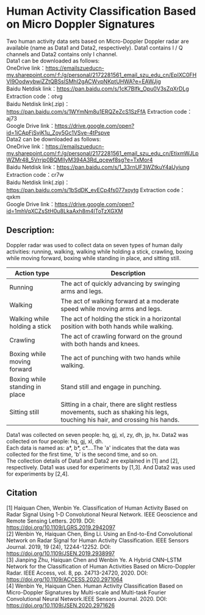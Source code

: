 # Human Activity Classification Based on Micro Doppler Signatures

Two human activity data sets based on Micro-Doppler Doppler radar are available (name as Data1 and Data2, respectively). Data1 contains I / Q channels and Data2 contains only I channel.  
Data1 can be downloaded as follows:  
OneDrive link：https://emailszueducn-my.sharepoint.com/:f:/g/personal/2172281561_email_szu_edu_cn/EpIXC0FHVI9OodwybwiZZtQBSslSMhI2gACWvpNKptUHWA?e=EAWJjg  
Baidu Netdisk link：https://pan.baidu.com/s/1cK7Blfk_Opu0V3sZqXrDLg Extraction code：otvg  
Baidu Netdisk link(.zip)：https://pan.baidu.com/s/1WYmNm8u1ERQZeZcS1SzFfA Extraction code：aj73  
Google Drive link：https://drive.google.com/open?id=1iCApFjSvjK1u_Zoy5Gc1VSve-4tPspve  
Data2 can be downloaded as follows:  
OneDrive link：https://emailszueducn-my.sharepoint.com/:f:/g/personal/2172281561_email_szu_edu_cn/EtixmWJLpWZMr48_5Vrrjp0BQMIIyM394A3Rd_qcewf8sg?e=TxMor4  
Baidu Netdisk link：https://pan.baidu.com/s/1_33rnUF3WZtkuY4aUyiung Extraction code：cr7w  
Baidu Netdisk link(.zip)：https://pan.baidu.com/s/1bSdDK_evECp4fs077xoytg Extraction code：qxkm  
Google Drive link：https://drive.google.com/open?id=1mhVqXCZsStH0u8LkaAxh8m4IToTzXGXM  

## Description:  
Doppler radar was used to collect data on seven types of human daily activities: running, walking, walking while holding a stick, crawling, boxing while moving forward, boxing while standing in place, and sitting still.  
  
Action type  | Description
---- | -----  
Running  |  The act of quickly advancing by swinging arms and legs.
Walking  |  The act of walking forward at a moderate speed while moving arms and legs.
Walking while holding a stick  | The act of holding the stick in a horizontal position with both hands while walking.
Crawling  | The act of crawling forward on the ground with both hands and knees.
Boxing while moving forward  | The act of punching with two hands while walking.
Boxing while standing in place  | Stand still and engage in punching.
Sitting still  | Sitting in a chair, there are slight restless movements, such as shaking his legs, touching his hair, and crossing his hands.  

Data1 was collected on seven people: hq, gj, xl, zy, dh, jp, hx. Data2 was collected on four people: hq, gj, xl, dh.  
Each data is named as: a*, b*, c*....The 'a' indicates that the data was collected for the first time, 'b' is the second time, and so on.  
The collection details of Data1 and Data2 are explained in [1] and [2], respectively. Data1 was used for experiments by [1,3]. And Data2 was used for experiments by [2,4].  

## Citation
[1] Haiquan Chen, Wenbin Ye. Classification of Human Activity Based on Radar Signal Using 1-D Convolutional Neural Network. IEEE Geoscience and Remote Sensing Letters. 2019. DOI: https://doi.org/10.1109/LGRS.2019.2942097  
[2] Wenbin Ye, Haiquan Chen, Bing Li. Using an End-to-End Convolutional Network on Radar Signal for Human Activity Classification. IEEE Sensors Journal. 2019, 19 (24), 12244-12252. DOI: https://doi.org/10.1109/JSEN.2019.2938997  
[3] Jianping Zhu, Haiquan Chen and Wenbin Ye. A Hybrid CNN–LSTM Network for the Classification of Human Activities Based on Micro-Doppler Radar. IEEE Access, vol. 8, pp. 24713-24720, 2020. DOI: https://doi.org/10.1109/ACCESS.2020.2971064  
[4] Wenbin Ye, Haiquan Chen. Human Activity Classification Based on Micro-Doppler Signatures by Multi-scale and Multi-task Fourier Convolutional Neural Network.IEEE Sensors Journal. 2020. DOI: https://doi.org/10.1109/JSEN.2020.2971626   
